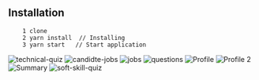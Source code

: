 
## Installation

        1 clone
        2 yarn install  // Installing
        3 yarn start   // Start application
        
        
        

![technical-quiz](https://user-images.githubusercontent.com/78203677/191917267-fae857b0-8b41-4c1c-9f3e-16f81beee96d.png)
![candidte-jobs](https://user-images.githubusercontent.com/78203677/191917277-e291c73e-4a9e-44c4-9a7e-74208ebad2a1.png)
![jobs](https://user-images.githubusercontent.com/78203677/191917282-1a00af1e-77c8-4448-bb39-9fc0677cf4c0.png)
![questions](https://user-images.githubusercontent.com/78203677/191917287-228514d7-d1a8-4dd2-a454-2e1ca494a993.png)
![Profile](https://user-images.githubusercontent.com/78203677/191917293-e4bf9457-54e4-4648-8eb3-0e7f91f64224.png)
![Profile 2](https://user-images.githubusercontent.com/78203677/191917310-ac5a9684-99f1-4e1a-9c10-c59be30e53f3.png)
![Summary](https://user-images.githubusercontent.com/78203677/191917334-23d1a4b9-21ef-436a-9acc-ee8221675a62.png)
![soft-skill-quiz](https://user-images.githubusercontent.com/78203677/191917342-e998afc5-6000-4f8b-a72c-366ca41d072d.png)

